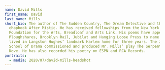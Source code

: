 ```yaml
---
name: David Mills
first_name: David
last_name: Mills
short_bio: The author of The Sudden Country, The Dream Detective and the
  chapbook After Mistic. He has received fellowships from the New York
  Foundation for the Arts, Breadloaf and Arts Link. His poems have appeared in
  Ploughshares, Brooklyn Rail, Jubilat and Hanging Loose Press to name a few. He
  lived in Langston Hughes’ landmark Harlem home for three years. The Juilliard
  School of Drama commissioned and produced Mr. Mills’ play The Serpent and the
  Dove. He has also recorded his poetry on ESPN and RCA Records.
portraits:
  - media: 2020/07/david-mills-headshot
---
```

